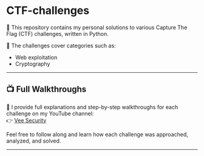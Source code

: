 # CTF-challenges

🎯 This repository contains my personal solutions to various Capture The Flag (CTF) challenges, written in Python.

🔐 The challenges cover categories such as:
- Web exploitation
- Cryptography

---

## 📺 Full Walkthroughs

📌 I provide full explanations and step-by-step walkthroughs for each challenge on my YouTube channel:  
👉 [Vee Security]( www.youtube.com/@Veen0o21)

Feel free to follow along and learn how each challenge was approached, analyzed, and solved.

---

